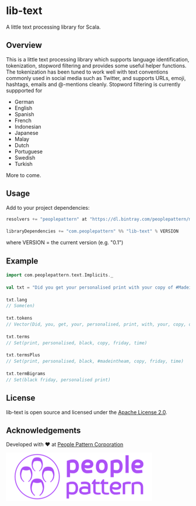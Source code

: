 # lib-text

A little text processing library for Scala.

## Overview

This is a little text processing library which supports language
identification, tokenization, stopword filtering and provides some
useful helper functions. The tokenization has been tuned to work
well with text conventions commonly used in social media such as
Twitter, and supports URLs, emoji, hashtags, emails and @-mentions
cleanly. Stopword filtering is currently suppported for

- German
- English
- Spanish
- French
- Indonesian
- Japanese
- Malay
- Dutch
- Portuguese
- Swedish
- Turkish

More to come.

## Usage

Add to your project dependencies:

```scala
resolvers += "peoplepattern" at "https://dl.bintray.com/peoplepattern/maven/"

libraryDependencies += "com.peoplepattern" %% "lib-text" % VERSION
```
where VERSION = the current version (e.g. "0.1")

## Example

```scala
import com.peoplepattern.text.Implicits._

val txt = "Did you get your personalised print with your copy of #MadeintheAM on Black Friday? If not, there's still time! http://www.myplaydirect.com/one-direction"

txt.lang
// Some(en)

txt.tokens
// Vector(Did, you, get, your, personalised, print, with, your, copy, of, #MadeintheAM, on, Black, Friday, ?, If, not, ,, there's, still, time, !, http://www.myplaydirect.com/one-direction)

txt.terms
// Set(print, personalised, black, copy, friday, time)

txt.termsPlus
// Set(print, personalised, black, #madeintheam, copy, friday, time)

txt.termBigrams
// Set(black friday, personalised print)
```

## License

lib-text is open source and licensed under the [Apache License 2.0](LICENSE.txt).

## Acknowledgements

Developed with :heart: at [People Pattern Corporation](https://peoplepattern.com)

[![People Pattern logo](pp.png)](https://peoplepattern.com)
